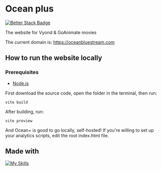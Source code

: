 # Ocean plus

[![Better Stack Badge](https://uptime.betterstack.com/status-badges/v3/monitor/1lozq.svg)](https://uptime.betterstack.com/?utm_source=status_badge)

The website for Vyond & GoAnimate movies

The current domain is: https://oceanbluestream.com

## How to run the website locally

### Prerequisites

* [Node.js](https://nodejs.org/en)

First download the source code, open the folder in the terminal, then run:

<code>vite build</code>

After building, run:

<code>vite preview</code>

And Ocean+ is good to go locally, self-hosted!
If you're willing to set up your analytics scripts, edit the root index.html file.

## Made with

[![My Skills](https://skillicons.dev/icons?i=typescript,react,vite,tailwind,webstorm,netlify&perline=3)](https://oceanbluestream.com)